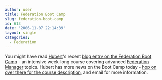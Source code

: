 ```yaml
---
author: user
title: Federation Boot Camp
slug: federation-boot-camp
id: 613
date: '2006-11-07 22:14:39'
layout: single
categories:
  - Federation
---
```


You might have read [Hubert](http://blogs.sun.com/hubertsblog/)'s recent [blog entry on the Federation Boot Camp](http://blogs.sun.com/hubertsblog/entry/federation_manager_a_bootcamp_to) - an intensive week-long course covering advanced [Federation Manager](http://www.sun.com/software/products/federation_mgr/index.xml) topics. Hubert has more news on the Boot Camp today - [hop on over there for the course description](http://blogs.sun.com/hubertsblog/entry/federation_manager_bootcamp_-_contact), and email <script type="text/javascript" language="javascript"><!-- // eMail Obfuscator Script 2.1 by Tim Williams - freeware { coded = "<9 gqde=\"l9hksn:el-annsb9lo@rtm.bnl\">el-annsb9lo@rtm.bnl</9>" cipher = "aZbYcXdWeVfUgThSiRjQkPlOmNnMoLpKqJrIsHtGuFvEwDxCyBzA1234567890" shift=coded.length link="" for (i=0; i<coded.length; i++){ if (cipher.indexOf(coded.charAt(i))==-1){ ltr=coded.charAt(i) link+=(ltr) } else { ltr = (cipher.indexOf(coded.charAt(i))-shift+cipher.length) % cipher.length link+=(cipher.charAt(ltr)) } } document.write(link) } //--></script> for more information.